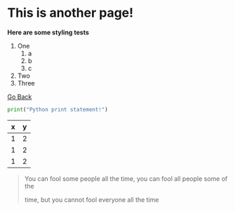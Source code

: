 # This is another page!

**Here are some styling tests**

1. One
    1. a 
    2. b
    3. c
2. Two
3. Three 



[Go Back](https://nisharu3.github.io/cse15l-lab-reports/)


```Python
print("Python print statement!")
```

|x|y|
|-|-|
|1|2|
|1|2|
|1|2|

> You can fool some people all the time, you can fool all people some of the 
> 
> time, but you cannot fool everyone all the time

